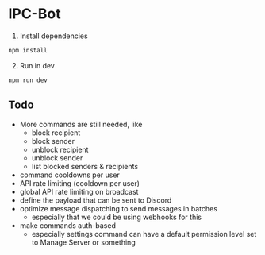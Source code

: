 # IPC-Bot

1. Install dependencies
```bash
npm install
```

2. Run in dev
```bash
npm run dev
```

## Todo
- More commands are still needed, like
  - block recipient
  - block sender
  - unblock recipient
  - unblock sender
  - list blocked senders & recipients
- command cooldowns per user
- API rate limiting (cooldown per user)
- global API rate limiting on broadcast
- define the payload that can be sent to Discord
- optimize message dispatching to send messages in batches
  - especially that we could be using webhooks for this
- make commands auth-based
  - especially settings command can have a default permission level set to Manage Server or something 
